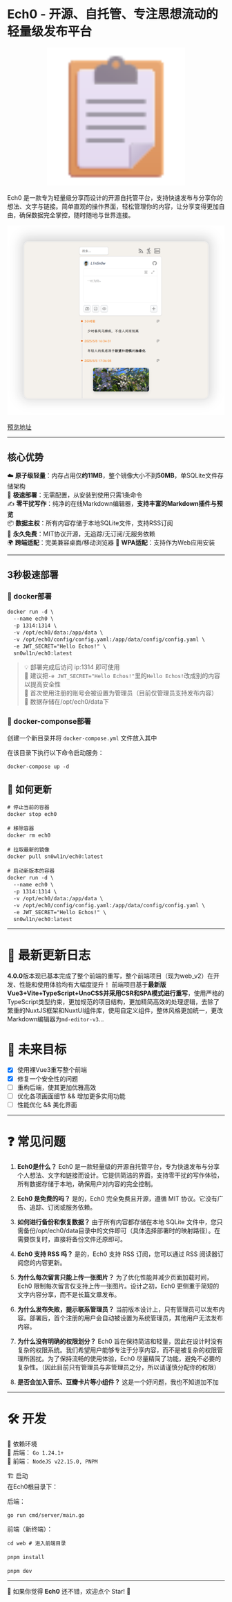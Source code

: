 # Ech0 - 开源、自托管、专注思想流动的轻量级发布平台

<p align="center">
  <img alt="Ech0" src="./docs/imgs/FluentEmojiClipboard.svg" width="320">
</p>

Ech0 是一款专为轻量级分享而设计的开源自托管平台，支持快速发布与分享你的想法、文字与链接。简单直观的操作界面，轻松管理你的内容，让分享变得更加自由，确保数据完全掌控，随时随地与世界连接。

![界面预览](./docs/imgs/screenshot.png)

[预览地址](https://soopy.cn/)

---

## 核心优势

☁️ **原子级轻量**：内存占用仅**约11MB**，整个镜像大小不到**50MB**，单SQLite文件存储架构  
🚀 **极速部署**：无需配置，从安装到使用只需1条命令  
✍️ **零干扰写作**：纯净的在线Markdown编辑器，**支持丰富的Markdown插件与预览**  
📦 **数据主权**：所有内容存储于本地SQLite文件，支持RSS订阅  
🎉 **永久免费**：MIT协议开源，无追踪/无订阅/无服务依赖  
🌍 **跨端适配**：完美兼容桌面/移动浏览器
👾 **WPA适配**：支持作为Web应用安装

---

## 3秒极速部署

### 🐳 docker部署

```shell
docker run -d \
  --name ech0 \
  -p 1314:1314 \
  -v /opt/ech0/data:/app/data \
  -v /opt/ech0/config/config.yaml:/app/data/config/config.yaml \
  -e JWT_SECRET="Hello Echos!" \
  sn0wl1n/ech0:latest
```

> 💡 部署完成后访问 ip:1314 即可使用  
> 🚷 建议把`-e JWT_SECRET="Hello Echos!"`里的`Hello Echos!`改成别的内容以提高安全性  
> 📍 首次使用注册的账号会被设置为管理员（目前仅管理员支持发布内容）  
> 🎈 数据存储在/opt/ech0/data下  

### 🐋 docker-componse部署

创建一个新目录并将 `docker-compose.yml` 文件放入其中

在该目录下执行以下命令启动服务：

```shell
docker-compose up -d
```

## 🔄 如何更新 

```shell
# 停止当前的容器
docker stop ech0

# 移除容器
docker rm ech0

# 拉取最新的镜像
docker pull sn0wl1n/ech0:latest

# 启动新版本的容器
docker run -d \
  --name ech0 \
  -p 1314:1314 \
  -v /opt/ech0/data:/app/data \
  -v /opt/ech0/config/config.yaml:/app/data/config/config.yaml \
  -e JWT_SECRET="Hello Echos!" \
  sn0wl1n/ech0:latest
```

---

# 🎉 最新更新日志
**4.0.0**版本现已基本完成了整个前端的重写，整个前端项目（现为web_v2）在开发、性能和使用体验均有大幅度提升！ 
前端项目基于**最新版Vue3+Vite+TypeScript+UnoCSS并采用CSR和SPA模式进行重写**，使用严格的TypeScript类型约束，更加规范的项目结构，更加精简高效的处理逻辑，去除了繁重的NuxtJS框架和NuxtUI组件库，使用自定义组件，整体风格更加统一，更改Markdown编辑器为`md-editor-v3`...

# 🦖 未来目标

- [x] 使用裸Vue3重写整个前端
- [x] 修复一个安全性的问题
- [ ] 重构后端，使其更加优雅高效
- [ ] 优化各项画面细节 && 增加更多实用功能
- [ ] 性能优化 && 美化界面

---

# ❓ 常见问题

1. **Ech0是什么？**
Ech0 是一款轻量级的开源自托管平台，专为快速发布与分享个人想法、文字和链接而设计。它提供简洁的界面，支持零干扰的写作体验，所有数据存储于本地，确保用户对内容的完全控制。

2. **Ech0 是免费的吗？**
是的，Ech0 完全免费且开源，遵循 MIT 协议。它没有广告、追踪、订阅或服务依赖。

3. **如何进行备份和恢复数据？**
由于所有内容都存储在本地 SQLite 文件中，您只需备份/opt/ech0/data目录中的文件即可（具体选择部署时的映射路径）。在需要恢复时，直接将备份文件还原即可。

4. **Ech0 支持 RSS 吗？**
是的，Ech0 支持 RSS 订阅，您可以通过 RSS 阅读器订阅您的内容更新。

5. **为什么每次留言只能上传一张图片？**
为了优化性能并减少页面加载时间，Ech0 限制每次留言仅支持上传一张图片。设计之初，Ech0 更侧重于简短的文字内容分享，而不是长篇文章发布。

6. **为什么发布失败，提示联系管理员？**
当前版本设计上，只有管理员可以发布内容。部署后，首个注册的用户会自动被设置为系统管理员，其他用户无法发布内容。

7. **为什么没有明确的权限划分？**
Ech0 旨在保持简洁和轻量，因此在设计时没有复杂的权限系统。我们希望用户能够专注于分享内容，而不是被复杂的权限管理所困扰。为了保持流畅的使用体验，Ech0 尽量精简了功能，避免不必要的复杂性。（因此目前只有管理员与非管理员之分，所以请谨慎分配你的权限）

8. **是否会加入音乐、豆瓣卡片等小组件？**
这是一个好问题，我也不知道加不加

---

# 🛠️ 开发

🔧 依赖环境  
📌 后端： `Go 1.24.1+`  
📌 前端： `NodeJS v22.15.0, PNPM`  

🏗️ 启动  
在Ech0根目录下：

后端：
```shell
go run cmd/server/main.go
```

前端（新终端）：
```shell
cd web # 进入前端目录

pnpm install

pnpm dev
```

---

🌟 如果你觉得 **Ech0** 还不错，欢迎点个 Star! 🚀